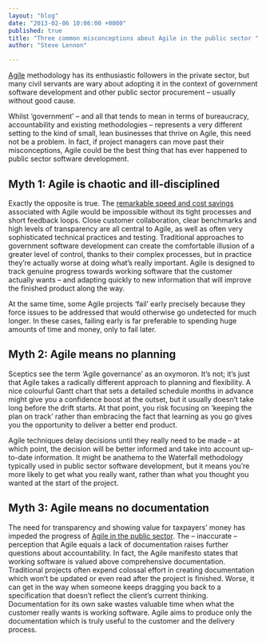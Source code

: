 ```yaml
---
layout: "blog"
date: "2013-02-06 10:06:00 +0000"
published: true
title: "Three common misconceptions about Agile in the public sector "
author: "Steve Lennon"

---
```


[Agile](/agile) methodology has its enthusiastic followers in the private sector, but many civil servants are wary about adopting it in the context of government software development and other public sector procurement – usually without good cause.

Whilst ‘government’ – and all that tends to mean in terms of bureaucracy, accountability and existing methodologies – represents a very different setting to the kind of small, lean businesses that thrive on Agile, this need not be a problem. In fact, if project managers can move past their misconceptions, Agile could be the best thing that has ever happened to public sector software development. 

## Myth 1: Agile is chaotic and ill-disciplined
Exactly the opposite is true. The [remarkable speed and cost savings](/case-studies/e-petitions) associated with Agile would be impossible without its tight processes and short feedback loops. Close customer collaboration, clear benchmarks and high levels of transparency are all central to Agile, as well as often very sophisticated technical practices and testing. Traditional approaches to government software development can create the comfortable illusion of a greater level of control, thanks to their complex processes, but in practice they’re actually worse at doing what’s really important. Agile is designed to track genuine progress towards working software that the customer actually wants – and adapting quickly to new information that will improve the finished product along the way.

At the same time, some Agile projects ‘fail’ early precisely because they force issues to be addressed that would otherwise go undetected for much longer. In these cases, failing early is far preferable to spending huge amounts of time and money, only to fail later.

## Myth 2: Agile means no planning
Sceptics see the term ‘Agile governance’ as an oxymoron. It’s not; it’s just that Agile takes a radically different approach to planning and flexibility. A nice colourful Gantt chart that sets a detailed schedule months in advance might give you a confidence boost at the outset, but it usually doesn’t take long before the drift starts. At that point, you risk focusing on ‘keeping the plan on track’ rather than embracing the fact that learning as you go gives you the opportunity to deliver a better end product. 

Agile techniques delay decisions until they really need to be made – at which point, the decision will be better informed and take into account up-to-date information. It might be anathema to the Waterfall methodology typically used in public sector software development, but it means you’re more likely to get what you really want, rather than what you thought you wanted at the start of the project.

## Myth 3: Agile means no documentation
The need for transparency and showing value for taxpayers’ money has impeded the progress of [Agile in the public sector](/ideas/agile-in-the-public-sector-product-owner-is-key). The – inaccurate – perception that Agile equals a lack of documentation raises further questions about accountability. In fact, the Agile manifesto states that working software is valued above comprehensive documentation. Traditional projects often expend colossal effort in creating documentation which won’t be updated or even read after the project is finished. Worse, it can get in the way when someone keeps dragging you back to a specification that doesn’t reflect the client’s current thinking. Documentation for its own sake wastes valuable time when what the customer really wants is working software. Agile aims to produce only the documentation which is truly useful to the customer and the delivery process. 
